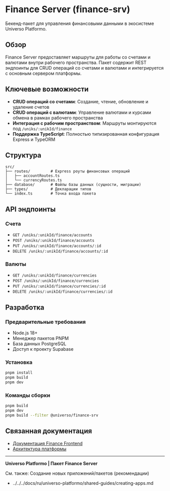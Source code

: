 # Finance Server (finance-srv)

Бекенд-пакет для управления финансовыми данными в экосистеме Universo Platformo.

## Обзор

Finance Server предоставляет маршруты для работы со счетами и валютами внутри рабочего пространства.
Пакет содержит REST эндпоинты для CRUD операций со счетами и валютами и интегрируется с основным сервером платформы.

## Ключевые возможности

- **CRUD операций со счетами**: Создание, чтение, обновление и удаление счетов
- **CRUD операций с валютами**: Управление валютами и курсами обмена в рамках рабочего пространства
- **Интеграция с рабочим пространством**: Маршруты монтируются под `/uniks/:unikId/finance`
- **Поддержка TypeScript**: Полностью типизированная конфигурация Express и TypeORM

## Структура

```
src/
├── routes/         # Express роуты финансовых операций
│   ├── accountRoutes.ts
│   └── currencyRoutes.ts
├── database/       # Файлы базы данных (сущности, миграции)
├── types/          # Декларации типов
└── index.ts        # Точка входа пакета
```

## API эндпоинты

### Счета

- `GET /uniks/:unikId/finance/accounts`
- `POST /uniks/:unikId/finance/accounts`
- `PUT /uniks/:unikId/finance/accounts/:id`
- `DELETE /uniks/:unikId/finance/accounts/:id`

### Валюты

- `GET /uniks/:unikId/finance/currencies`
- `POST /uniks/:unikId/finance/currencies`
- `PUT /uniks/:unikId/finance/currencies/:id`
- `DELETE /uniks/:unikId/finance/currencies/:id`

## Разработка

### Предварительные требования

- Node.js 18+
- Менеджер пакетов PNPM
- База данных PostgreSQL
- Доступ к проекту Supabase

### Установка

```bash
pnpm install
pnpm build
pnpm dev
```

### Команды сборки

```bash
pnpm build
pnpm dev
pnpm build --filter @universo/finance-srv
```

## Связанная документация

- [Документация Finance Frontend](../finance-frt/base/README-RU.md)
- [Архитектура платформы](../../../docs/ru/applications/README.md)

---

**Universo Platformo | Пакет Finance Server**

См. также: Создание новых приложений/пакетов (рекомендации)

- ../../../docs/ru/universo-platformo/shared-guides/creating-apps.md
